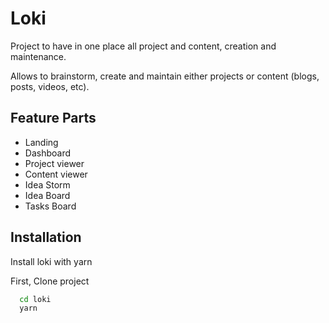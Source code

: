 # Loki

Project to have in one place all project and content, creation and maintenance.

Allows to brainstorm, create and maintain either projects or content (blogs, posts, videos, etc).



## Feature Parts

- Landing
- Dashboard
- Project viewer
- Content viewer
- Idea Storm
- Idea Board
- Tasks Board


## Installation

Install loki with yarn

First, Clone project

```bash
  cd loki
  yarn
```
    
